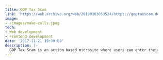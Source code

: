 ```yaml
---
title: GOP Tax Scam
link: 'https://web.archive.org/web/20190103053524/https://goptaxscam.democrats.org/'
image:
- /images/make-calls.jpeg
tech:
- Web development
- Frontend development
date: '2017-11-21 19:00:00'
description: |-
  GOP Tax Scam is an action based microsite where users can enter their information in order to contact their representative in Congress. The site uses the [Revere Calling tool](https://revolutionmessaging.com/revere/calling) from Revolution Messaging to call the user's phone then connect them with their representative based on the zip code they entered. Over 4,000 calls were made in the first week of launching the site.
---
```


